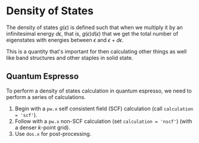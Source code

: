# Density of States
The density of states $g(\epsilon)$ is defined such that when we multiply it by an infinitesimal energy $d\epsilon$, that is, $g(\epsilon)d(\epsilon)$ that we get the total number of eigenstates with energies between $\epsilon$ and $\epsilon + d\epsilon$. 

This is a quantity that's important for then calculating other things as well like band structures and other staples in solid state. 

## Quantum Espresso
To perform a density of states calculation in quantum espresso, we need to perform a series of calculations. 
1. Begin with a `pw.x` self consistent field (SCF) calculation (call `calculation = 'scf'`). 
2. Follow with a `pw.x` non-SCF calculation (set `calculation = 'nscf'`) (with a denser *k*-point grid). 
3. Use `dos.x` for post-processing. 
